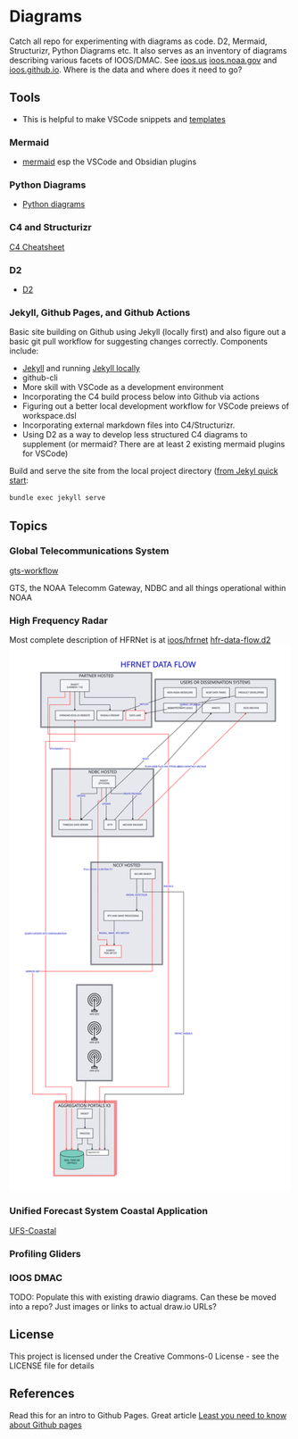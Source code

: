 
# Diagrams

 Catch all repo for experimenting with diagrams as code. D2, Mermaid, Structurizr, Python Diagrams etc.  It also serves as an inventory of diagrams describing various facets of IOOS/DMAC.  See [ioos.us](https://ioos.us/) [ioos.noaa.gov](https://ioos.noaa.gov/data/) and [ioos.github.io](https://ioos.github.io/).  Where is the data and where does it need to go?

## Tools

- This is helpful to make VSCode snippets and [templates](https://snippet-generator.app/?description=&tabtrigger=&snippet=&mode=vscode)

### Mermaid

- [mermaid](https://mermaid.js.org/) esp the VSCode and Obsidian plugins

### Python Diagrams

- [Python diagrams](https://diagrams.mingrammer.com/)

### C4 and Structurizr

[C4 Cheatsheet](c4-structurizr/c4.md)

### D2

- [D2](d2/d2.md)

### Jekyll, Github Pages, and Github Actions

Basic site building on Github using Jekyll (locally first) and also figure out a basic git pull workflow for suggesting changes correctly.  Components include:

- [Jekyll](https://docs.github.com/en/pages/setting-up-a-github-pages-site-with-jekyll) and running [Jekyll locally](https://docs.github.com/en/pages/setting-up-a-github-pages-site-with-jekyll/testing-your-github-pages-site-locally-with-jekyll)
- github-cli
- More skill with VSCode as a development environment
- Incorporating the C4 build process below into Github via actions
- Figuring out a better local development workflow for VSCode preiews of workspace.dsl
- Incorporating external markdown files into C4/Structurizr.
- Using D2 as a way to develop less structured C4 diagrams to supplement (or mermaid? There are at least 2 existing mermaid plugins for VSCode)

Build and serve the site from the local project directory ([from Jekyl quick start](https://jekyllrb.com/docs/):

```zsh
bundle exec jekyll serve
```

## Topics

### Global Telecommunications System

[gts-workflow](./gts-workflow/)

GTS, the NOAA Telecomm Gateway, NDBC and all things operational within NOAA

### High Frequency Radar

Most complete description of HFRNet is at [ioos/hfrnet](http://github.com/ioos/hfrnet)
[hfr-data-flow.d2](./hfr/hfr-data-flow.d2)
![hfr-data-flow.svg](./hfr/hfr-data-flow.svg)

### Unified Forecast System Coastal Application

[UFS-Coastal](./ufs-coastal/)

### Profiling Gliders

### IOOS DMAC

TODO: Populate this with existing drawio diagrams.  Can these be moved into a repo?  Just images or links to actual draw.io URLs?

## License

This project is licensed under the Creative Commons-0 License - see the LICENSE file for details

## References

Read this for an intro to Github Pages.  Great article [Least you need to know about Github pages](https://tomcam.github.io/least-github-pages/)